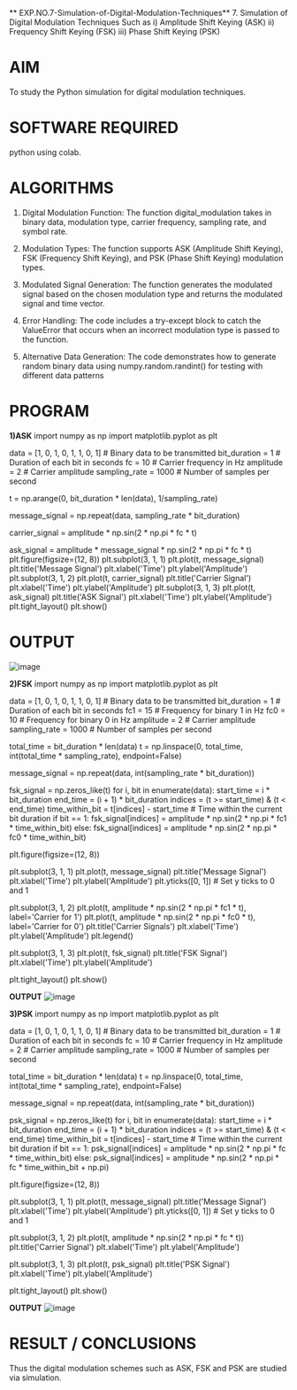 ** EXP.NO.7-Simulation-of-Digital-Modulation-Techniques**
7. Simulation of Digital Modulation Techniques Such as
   i) Amplitude Shift Keying (ASK)
   ii) Frequency Shift Keying (FSK)
   iii) Phase Shift Keying (PSK)

# AIM
To study the Python simulation for digital modulation techniques.

# SOFTWARE REQUIRED

python using colab.
# ALGORITHMS
1. Digital Modulation Function: The function digital_modulation takes in binary data, modulation type, carrier frequency, sampling rate, and symbol rate.

2. Modulation Types: The function supports ASK (Amplitude Shift Keying), FSK (Frequency Shift Keying), and PSK (Phase Shift Keying) modulation types.

3. Modulated Signal Generation: The function generates the modulated signal based on the chosen modulation type and returns the modulated signal and time vector.

4. Error Handling: The code includes a try-except block to catch the ValueError that occurs when an incorrect modulation type is passed to the function.

5. Alternative Data Generation: The code demonstrates how to generate random binary data using numpy.random.randint() for testing with different data patterns
# PROGRAM
**1)ASK**
import numpy as np 
import matplotlib.pyplot as plt 

data = [1, 0, 1, 0, 1, 1, 0, 1]  # Binary data to be transmitted 
bit_duration = 1  # Duration of each bit in seconds 
fc = 10  # Carrier frequency in Hz 
amplitude = 2  # Carrier amplitude 
sampling_rate = 1000  # Number of samples per second 

t = np.arange(0, bit_duration * len(data), 1/sampling_rate) 

message_signal = np.repeat(data, sampling_rate * bit_duration) 

carrier_signal = amplitude * np.sin(2 * np.pi * fc * t) 

ask_signal = amplitude * message_signal * np.sin(2 * np.pi * fc * t) 
plt.figure(figsize=(12, 8)) 
plt.subplot(3, 1, 1) 
plt.plot(t, message_signal) 
plt.title('Message Signal') 
plt.xlabel('Time') 
plt.ylabel('Amplitude') 
plt.subplot(3, 1, 2) 
plt.plot(t, carrier_signal) 
plt.title('Carrier Signal') 
plt.xlabel('Time') 
plt.ylabel('Amplitude') 
plt.subplot(3, 1, 3) 
plt.plot(t, ask_signal) 
plt.title('ASK Signal') 
plt.xlabel('Time') 
plt.ylabel('Amplitude') 
plt.tight_layout() 
plt.show()

# OUTPUT
![image](https://github.com/user-attachments/assets/4f092945-227d-4a57-8eb3-10cbf902e3ee)

**2)FSK**
import numpy as np
import matplotlib.pyplot as plt

data = [1, 0, 1, 0, 1, 1, 0, 1]  # Binary data to be transmitted
bit_duration = 1  # Duration of each bit in seconds
fc1 = 15  # Frequency for binary 1 in Hz
fc0 = 10  # Frequency for binary 0 in Hz
amplitude = 2  # Carrier amplitude
sampling_rate = 1000  # Number of samples per second

total_time = bit_duration * len(data)
t = np.linspace(0, total_time, int(total_time * sampling_rate), endpoint=False)

message_signal = np.repeat(data, int(sampling_rate * bit_duration))

fsk_signal = np.zeros_like(t)
for i, bit in enumerate(data):
    start_time = i * bit_duration
    end_time = (i + 1) * bit_duration
    indices = (t >= start_time) & (t < end_time)
    time_within_bit = t[indices] - start_time  # Time within the current bit duration
    if bit == 1:
        fsk_signal[indices] = amplitude * np.sin(2 * np.pi * fc1 * time_within_bit)
    else:
        fsk_signal[indices] = amplitude * np.sin(2 * np.pi * fc0 * time_within_bit)

plt.figure(figsize=(12, 8))

plt.subplot(3, 1, 1)
plt.plot(t, message_signal)
plt.title('Message Signal')
plt.xlabel('Time')
plt.ylabel('Amplitude')
plt.yticks([0, 1])  # Set y ticks to 0 and 1

plt.subplot(3, 1, 2)
plt.plot(t, amplitude * np.sin(2 * np.pi * fc1 * t), label='Carrier for 1')
plt.plot(t, amplitude * np.sin(2 * np.pi * fc0 * t), label='Carrier for 0')
plt.title('Carrier Signals')
plt.xlabel('Time')
plt.ylabel('Amplitude')
plt.legend()

plt.subplot(3, 1, 3)
plt.plot(t, fsk_signal)
plt.title('FSK Signal')
plt.xlabel('Time')
plt.ylabel('Amplitude')

plt.tight_layout()
plt.show()

**OUTPUT**
![image](https://github.com/user-attachments/assets/2f75acf4-feaa-47f3-ad47-90da5a29ce2d)

**3)PSK**
import numpy as np
import matplotlib.pyplot as plt


data = [1, 0, 1, 0, 1, 1, 0, 1]  # Binary data to be transmitted
bit_duration = 1  # Duration of each bit in seconds
fc = 10  # Carrier frequency in Hz
amplitude = 2  # Carrier amplitude
sampling_rate = 1000  # Number of samples per second

total_time = bit_duration * len(data)
t = np.linspace(0, total_time, int(total_time * sampling_rate), endpoint=False)

message_signal = np.repeat(data, int(sampling_rate * bit_duration))

psk_signal = np.zeros_like(t)
for i, bit in enumerate(data):
    start_time = i * bit_duration
    end_time = (i + 1) * bit_duration
    indices = (t >= start_time) & (t < end_time)
    time_within_bit = t[indices] - start_time  # Time within the current bit duration
    if bit == 1:
        psk_signal[indices] = amplitude * np.sin(2 * np.pi * fc * time_within_bit)
    else:
        psk_signal[indices] = amplitude * np.sin(2 * np.pi * fc * time_within_bit + np.pi)

plt.figure(figsize=(12, 8))

plt.subplot(3, 1, 1)
plt.plot(t, message_signal)
plt.title('Message Signal')
plt.xlabel('Time')
plt.ylabel('Amplitude')
plt.yticks([0, 1])  # Set y ticks to 0 and 1

plt.subplot(3, 1, 2)
plt.plot(t, amplitude * np.sin(2 * np.pi * fc * t))
plt.title('Carrier Signal')
plt.xlabel('Time')
plt.ylabel('Amplitude')

plt.subplot(3, 1, 3)
plt.plot(t, psk_signal)
plt.title('PSK Signal')
plt.xlabel('Time')
plt.ylabel('Amplitude')

plt.tight_layout()
plt.show()

**OUTPUT**
![image](https://github.com/user-attachments/assets/96f47905-bf1c-4f22-9a03-5e3ea385d8d1)

# RESULT / CONCLUSIONS
Thus the digital modulation schemes such as ASK, FSK and PSK are studied via simulation. 
